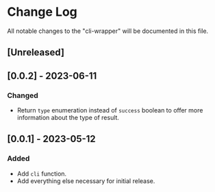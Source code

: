# Change Log

All notable changes to the "cli-wrapper" will be documented in this file.

## [Unreleased]

## [0.0.2] - 2023-06-11

### Changed

- Return `type` enumeration instead of `success` boolean to offer more information about the type of result.

## [0.0.1] - 2023-05-12

### Added

- Add `cli` function.
- Add everything else necessary for initial release.

<!--
See: https://common-changelog.org/

## [0.0.1] - 2023-01-01

### Changed

### Added

### Removed

### Fixed
-->
